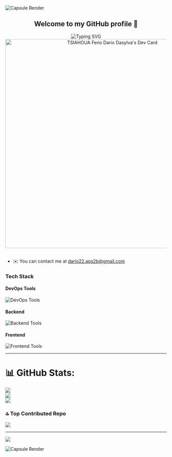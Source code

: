 
  <!-- Capsule Render -->
![Capsule Render](https://capsule-render.vercel.app/api?type=waving&color=gradient&height=100&section=header)
  

<div align="center">
  
  <h2> Welcome to my GitHub profile 👋 </h2>
        
  <!-- Typing SVG -->
  <img src="https://readme-typing-svg.herokuapp.com?font=Fira+Code&size=25&pause=1000&color=007BFF&center=true&vCenter=true&width=435&lines=Hello%2C+I'm+dario208!+;DevOps+Apprentice+;And+Web+Developer" alt="Typing SVG" />
  <a href="https://app.daily.dev/dario208"><img src="https://api.daily.dev/devcards/v2/xBOZK2SCP2LpV2hvmMvwy.png?type=wide&r=tyq" width="652" alt="TSIAHOUA Feno Dario Dasylva's Dev Card"/></a>
  
  
  
</div>

</br>


* ✉️  You can contact me at [dario22.aps2b@gmail.com](mailto:dario22.aps2b@gmail.com)


### Tech Stack

#### DevOps Tools
<p>
  <img src="https://skillicons.dev/icons?i=jenkins,githubactions,docker,rabbitmq,grafana,influxdb,kubernets" alt="DevOps Tools" />
</p>

#### Backend
<p>
  <img src="https://skillicons.dev/icons?i=fastapi,django,postgresql,mongodb" alt="Backend Tools" />
</p>

#### Frontend
<p>
  <img src="https://skillicons.dev/icons?i=nextjs,react,tailwindcss" alt="Frontend Tools" />
</p>

---

# 📊 GitHub Stats:
![](https://github-readme-stats.vercel.app/api?username=dario208&theme=nightowl&hide_border=false&include_all_commits=true&count_private=true)<br/>
![](https://github-readme-streak-stats.herokuapp.com/?user=dario208&theme=nightowl&hide_border=false)<br/>
![](https://github-readme-stats.vercel.app/api/top-langs/?username=dario208&theme=nightowl&hide_border=false&include_all_commits=true&count_private=true&layout=compact)

### 🔝 Top Contributed Repo
![](https://github-contributor-stats.vercel.app/api?username=dario208&limit=5&theme=dark&combine_all_yearly_contributions=true)

---
[![](https://visitcount.itsvg.in/api?id=dario208&label=Profile%20Views&color=9&icon=2&pretty=true)](https://visitcount.itsvg.in)


<!-- Proudly created with GPRM ( https://gprm.itsvg.in ) -->

<!-- Footer -->
![Capsule Render](https://capsule-render.vercel.app/api?type=waving&color=gradient&height=100&section=footer)
